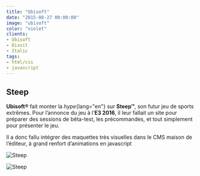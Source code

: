 ```yaml
---
title: "Ubisoft"
date: "2015-08-27 00:00:00"
image: "ubisoft"
color: "violet"
clients:
- Ubisoft
- Dixxit
- Italic
tags:
- html/css
- javascript
---
```


## Steep

**Ubisoft®** fait monter la *hype*{lang="en"} sur **Steep™**, son futur jeu de sports extrêmes. Pour l’annonce du jeu à l’**E3 2016**, il leur fallait un site pour préparer des sessions de bêta-test, les précommandes, et tout simplement pour présenter le jeu.

Il a donc fallu intégrer des maquettes très visuelles dans le CMS maison de l’éditeur, à grand renfort d’animations en javascript

![Steep](https://images.emmanuelbeziat.com/steep-1.jpg)

![Steep](https://images.emmanuelbeziat.com/steep-2.jpg)

